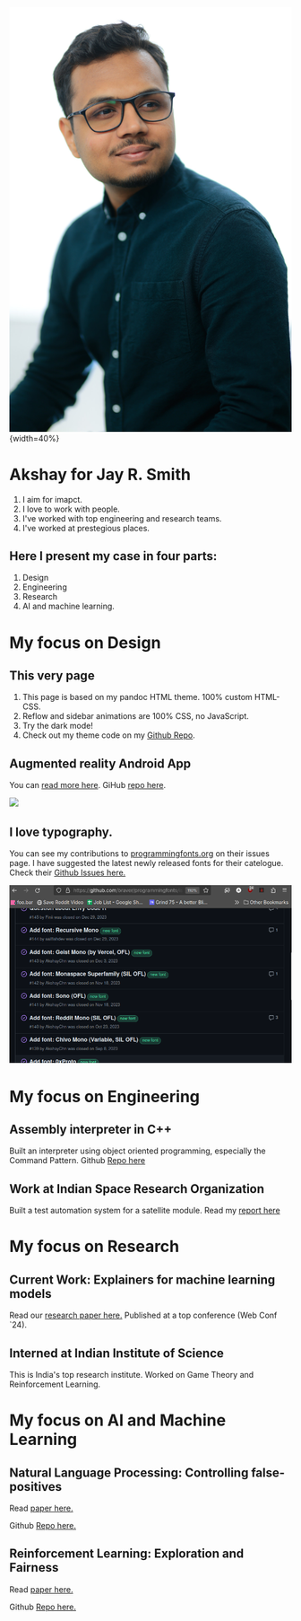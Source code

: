 ![](./images/akshay-linkedin.jpg){width=40%}

# Akshay for Jay R. Smith

1. I aim for imapct. 
2. I love to work with people. 
3. I've worked with top engineering and research teams.
4. I've worked at prestegious places.

## Here I present my case in four parts:

1. Design
2. Engineering
3. Research
4. AI and machine learning.

# My focus on Design

## This very page

1. This page is based on my pandoc HTML theme. 100% custom HTML-CSS.
2. Reflow and sidebar animations are 100% CSS, no JavaScript.
3. Try the dark mode!
4. Check out my theme code on my [Github Repo](https://github.com/AkshayChn/pandoc-html-theme).

## Augmented reality Android App

You can [read more here](https://akych.com/cs428/). GiHub [repo here](https://github.com/AkshayChn/cs428-project-1).

![](https://akych.com/cs428/images/blank-vr.png)


## I love typography.

You can see my contributions to [programmingfonts.org](https://programmingfonts.org) on their issues page. I have suggested the latest newly released fonts for their catelogue. Check their [Github Issues here.](https://github.com/braver/programmingfonts/issues?q=is%3Aissue+is%3Aclosed)

![](./images/prog.png)

# My focus on Engineering

## Assembly interpreter in C++

Built an interpreter using object oriented programming, especially the Command Pattern. Github [Repo here](https://github.com/AkshayChn/assembly-language-interpreter)

## Work at Indian Space Research Organization

Built a test automation system for a satellite module. Read my [report here](./images/Akshay_Report.pdf)

# My focus on Research

## Current Work: Explainers for machine learning models

Read our [research paper here.](https://arxiv.org/abs/2402.06030) Published at a top conference (Web Conf `24).

## Interned at Indian Institute of Science

This is India's top research institute. Worked on Game Theory and Reinforcement Learning.

# My focus on AI and Machine Learning 

## Natural Language Processing: Controlling false-positives

Read [paper here.](./images/nlp.pdf)

Github [Repo here.](https://github.com/AkshayChn/cs521)

## Reinforcement Learning: Exploration and Fairness

Read [paper here.](https://github.com/AkshayChn/modern-rl/blob/master/docs/output/main.pdf)

Github [Repo here.](https://github.com/AkshayChn/modern-rl/tree/master)

